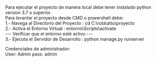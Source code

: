 Para ejecutar el proyecto de manera local debe tener instalado python  version 3.7 o superior. <br>
Para levantar el proyecto desde CMD o powershell debe: <br>
1.- Navega al Directorio del Proyecto : cd C:\ruta\a\tu\proyecto <br>
2.- Activa el Entorno Virtual : entorno\Scripts\activate <br>
--- Verificar que el entorno esté activo --- <br>
3.- Ejecuta el Servidor de Desarrollo : python manage.py runserver <br>

Credenciales de administrador: <br>
User: Admin
pass: admin

